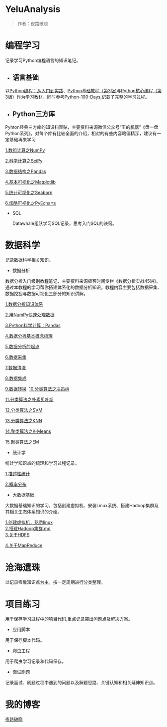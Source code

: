 YeluAnalysis
======================================
> 作者：夜路破晓


# 编程学习

记录学习Python编程语言的知识笔记。

* ## 语言基础

以[Python编程：从入门到实践](https://book.douban.com/subject/26829016/)、[Python基础教程（第3版)](https://book.douban.com/subject/27667375/)与[Python核心编程（第3版）](https://book.douban.com/subject/26801374/)作为学习教材，同时参考[Python-100-Days](https://github.com/jackfrued/Python-100-Days),记载了完整的学习过程。


* ## Python三方库 

Pyhton经典三方库的知识扫盲贴，主要资料来源微信公众号“王的机器”《盘一盘Python系列》。对每个库有比较全面的介绍，相对的有些内容略偏精深，建议有一定基础再来学习

[1.数组计算之NumPy](编程学习/三方库/1.数组计算之Numpy.ipynb)

[2.科学计算之SciPy](编程学习/三方库/2.科学计算之SciPy.ipynb)	

[3.数据结构之Pandas](编程学习/三方库/3.数据结构之Pandas.ipynb)

[4.基本可视化之Matplotlib](编程学习/三方库/4.基本可视化之Matplotlib.ipynb)

[5.统计可视化之Seaborn](编程学习/三方库/5.统计可视化之Seaborn.ipynb)

[6.炫酷可视化之PyEcharts](编程学习/三方库/6.炫酷可视化之PyEcharts.ipynb)

- SQL

  Datawhale组队学习SQL记录，思考入门SQL的诀窍。

# 数据科学

记录数据科学相关知识。

* 数据分析

数据分析入门级别教程笔记，主要资料来源极客时间专栏《数据分析实战45讲》。通过本教程的学习帮你搭建体系化的数据分析知识，教程内容主要包括数据采集、数据挖掘与数据可视化三部分的知识讲解。

[1.数据分析知识体系](数据科学/数据分析/1.数据分析知识体系.ipynb)

[2.用NumPy快速处理数据](数据科学/数据分析/2.用Numpy快速处理数据.ipynb)

[3.Python科学计算：Pandas](数据科学/数据分析/3.Python科学计算：Pandas.ipynb)

[4.数据分析基本概念梳理](数据科学/数据分析/4.数据分析基本概念梳理.ipynb)​	

[5.数据分析的起点](数据科学/数据分析/5.数据分析的起点.ipynb)

[6.数据采集](数据科学/数据分析/6.数据采集.ipynb)

[7.数据清洗](数据科学/数据分析/7.数据清洗.ipynb)

[8.数据集成](数据科学/数据分析/8.数据集成.ipynb)

[9.数据转换](数据科学/数据分析/9.数据转换.ipynb)
​
[10.分类算法之决策树](数据科学/数据分析/10.分类算法之决策树.ipynb)

[11.分类算法之朴素贝叶斯](数据科学/数据分析/11.分类算法之朴素贝叶斯.ipynb)

[12.分类算法之SVM](数据科学/数据分析/12.分类算法之SVM.ipynb)

[13.分类算法之KNN](数据科学/数据分析/13.分类算法之KNN.ipynb)

[14.聚类算法之K-Means](数据科学/数据分析/14.聚类算法之K-Means.ipynb)

[15.聚类算法之EM](数据科学/数据分析/15.聚类算法之EM.ipynb)

* 统计学

统计学知识点的梳理和学习过程记录。

[1.描述性统计](数据科学/统计学/1.描述性统计.ipynb)

[2.概率分布](数据科学/统计学/2.概率分布.ipynb)


* 大数据基础

大数据基础知识的学习，包括创建虚拟机、安装Linux系统、搭建Hadoop集群及其相关生态体系知识的介绍。

[1.创建虚拟机，熟悉linux](数据科学/大数据基础/1.创建虚拟机，熟悉linux.md)
​	
[2.搭建Hadoop集群.md](数据科学/大数据基础/2.搭建Hadoop集群.md)
​	
[3.关于HDFS](数据科学/大数据基础/3.关于HDFS.md)

[4.关于MapReduce](数据科学/大数据基础/4.关于MapReduce.md)

# 沧海遗珠

以记录零散知识点为主，按一定周期进行分类整理。


# 项目练习

用于保存学习过程中的项目代码,重点记录突出问题点及解决方案。

* 应用脚本

用于保存脚本代码。

* 爬虫工程

用于爬虫学习记录和代码保存。


* 面试刷题
	

记录面试、刷题过程中遇到的问题以及解题思路、关键认知和相关延伸知识点。


# 我的博客

[夜路破晓](https://blog.csdn.net/weixin_29370665)